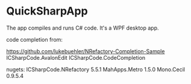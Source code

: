 # QuickSharpApp
The app compiles and runs C# code.
It's a WPF desktop app.

code completion from:

https://github.com/lukebuehler/NRefactory-Completion-Sample
ICSharpCode.AvalonEdit
ICSharpCode.CodeCompletion

nugets:
ICSharpCode.NRefactory 5.5.1
MahApps.Metro 1.5.0
Mono.Cecil 0.9.5.4
